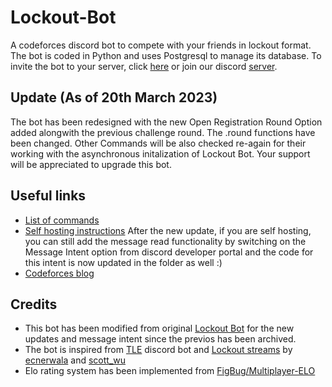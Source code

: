 # Lockout-Bot

A codeforces discord bot to compete with your friends in lockout format. The bot is coded in Python and uses Postgresql to manage its database. To invite the bot to your server, click [here](https://discord.com/oauth2/authorize?client_id=669978762120790045&permissions=0&scope=bot) or join our discord [server](https://discord.gg/xP2UPUn).

## Update (As of 20th March 2023)

The bot has been redesigned with the new Open Registration Round Option added alongwith the previous challenge round.
The .round functions have been changed. Other Commands will be also checked re-again for their working with the asynchronous initalization of Lockout Bot.
Your support will be appreciated to upgrade this bot.

## Useful links

* [List of commands](https://github.com/pseudocoder10/Lockout-Bot/wiki/Commands)
* [Self hosting instructions](https://github.com/pseudocoder10/Lockout-Bot/wiki/Setup)
    After the new update, if you are self hosting, you can still add the message read functionality by switching on the Message Intent option from discord developer portal and the code for this intent is now updated in the folder as well :)
* [Codeforces blog](https://codeforces.com/blog/entry/78546)

## Credits

* This bot has been modified from original [Lockout Bot](https://github.com/pseudocoder10/Lockout-Bot) for the new updates and message intent since the previos has been archived.
* The bot is inspired from [TLE](https://github.com/cheran-senthil/TLE) discord bot and [Lockout streams](https://www.youtube.com/watch?v=bBNIIg8REUU&feature=youtu.be) by [ecnerwala](https://codeforces.com/profile/ecnerwala) and [scott_wu](https://codeforces.com/profile/scott_wu) 
* Elo rating system has been implemented from [FigBug/Multiplayer-ELO](https://github.com/FigBug/Multiplayer-ELO)
